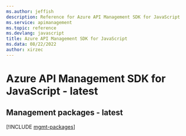 ```yaml
---
ms.author: jeffish
description: Reference for Azure API Management SDK for JavaScript
ms.service: apimanagement
ms.topic: reference
ms.devlang: javascript
title: Azure API Management SDK for JavaScript
ms.data: 08/22/2022
author: xirzec
---
```

# Azure API Management SDK for JavaScript - latest

## Management packages - latest
[!INCLUDE [mgmt-packages](api-management-mgmt-index.md)]